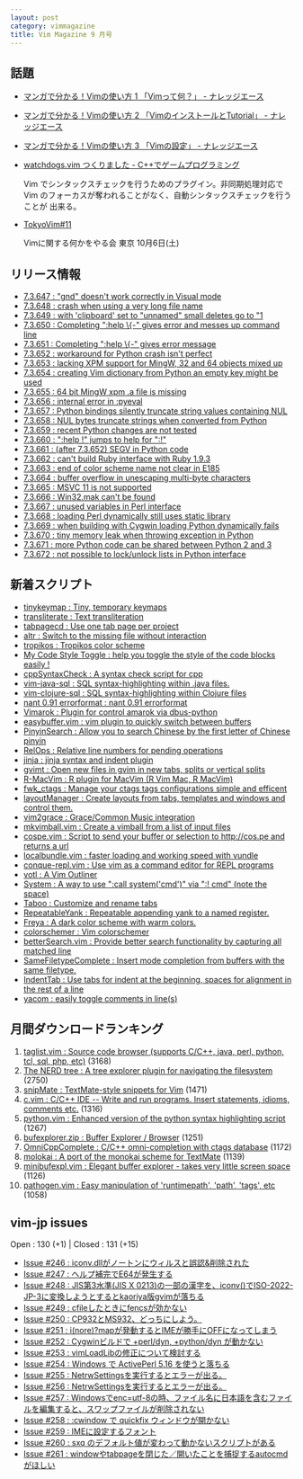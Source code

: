 ```yaml
---
layout: post
category: vimmagazine
title: Vim Magazine 9 月号
---
```


## 話題

- [マンガで分かる！Vimの使い方 1 「Vimって何？」 - ナレッジエース](http://n.blueblack.net/articles/2012-08-29_01_vim_comic_01_what_is_vim/)

- [マンガで分かる！Vimの使い方 2 「VimのインストールとTutorial」 - ナレッジエース](http://n.blueblack.net/articles/2012-09-01_01_vim_comic_02_vim_install/)

- [マンガで分かる！Vimの使い方 3 「Vimの設定」 - ナレッジエース](http://n.blueblack.net/articles/2012-09-15_01_vim_comic_03_vim_setting/)

- [watchdogs.vim つくりました - C++でゲームプログラミング](http://d.hatena.ne.jp/osyo-manga/20120924/1348473304)

  Vim でシンタックスチェックを行うためのプラグイン。非同期処理対応で Vim
  のフォーカスが奪われることがなく、自動シンタックスチェックを行うことが
  出来る。

- [TokyoVim#11](http://partake.in/events/da3735cd-6d0e-48b6-8010-18cc031702c4)

  Vimに関する何かをやる会 東京 10月6日(土)


## リリース情報

- [7.3.647 : "gnd" doesn't work correctly in Visual mode](http://code.google.com/p/vim/source/detail?r=29fe4e5c1db17a62b16a95fdda84f08cd05c27b5)
- [7.3.648 : crash when using a very long file name](http://code.google.com/p/vim/source/detail?r=76c099d45772a233982c39a29510d89eaa4d5a1c)
- [7.3.649 : with 'clipboard' set to "unnamed" small deletes go to "1](http://code.google.com/p/vim/source/detail?r=063765c3cebbd6040dc091b8c1ba28739fef9118)
- [7.3.650 : Completing ":help \\{-" gives error and messes up command line](http://code.google.com/p/vim/source/detail?r=a638ae0f1b0cc41d8d753d79503238f11215f3ea)
- [7.3.651 : Completing ":help \\{-" gives error message](http://code.google.com/p/vim/source/detail?r=ece544e85821a6118da55dad1538ea4c3625bd1c)
- [7.3.652 : workaround for Python crash isn't perfect](http://code.google.com/p/vim/source/detail?r=5edf3c51aa93110e57fcd0428c30e5bed149df34)
- [7.3.653 : lacking XPM support for MingW, 32 and 64 objects mixed up](http://code.google.com/p/vim/source/detail?r=fd0c7452fa51118d8f6557b34b4cc96e830ef6c7)
- [7.3.654 : creating Vim dictionary from Python an empty key might be used](http://code.google.com/p/vim/source/detail?r=73557eda70271b49015265b7147562b63a7a094d)
- [7.3.655 : 64 bit MingW xpm .a file is missing](http://code.google.com/p/vim/source/detail?r=0d3238b54963c4b1358a1f33221f75e067c1613f)
- [7.3.656 : internal error in :pyeval](http://code.google.com/p/vim/source/detail?r=a2f61b2b8e770bb8d233ce50c8c7508508578a8b)
- [7.3.657 : Python bindings silently truncate string values containing NUL](http://code.google.com/p/vim/source/detail?r=3958b0e672d676a310d756bff1b9c629a7b0142f)
- [7.3.658 : NUL bytes truncate strings when converted from Python](http://code.google.com/p/vim/source/detail?r=15cdcb8ddcfb848c929cc37e239d5da8fe48a8d9)
- [7.3.659 : recent Python changes are not tested](http://code.google.com/p/vim/source/detail?r=e75da4a3225d48e59ee321411134cf9999348b7d)
- [7.3.660 : ":help !" jumps to help for ":!"](http://code.google.com/p/vim/source/detail?r=8fdadfccd184b7de73811a3a18dc8815b7eb3434)
- [7.3.661 : (after 7.3.652) SEGV in Python code](http://code.google.com/p/vim/source/detail?r=5e909c379a1e87491bfa95ba1a37b39d0725933b)
- [7.3.662 : can't build Ruby interface with Ruby 1.9.3](http://code.google.com/p/vim/source/detail?r=87afa95a2992a31b1937def0e1db4a193b0ab32f)
- [7.3.663 : end of color scheme name not clear in E185](http://code.google.com/p/vim/source/detail?r=2a200527131fac8f50487790ec201badbccdaf0e)
- [7.3.664 : buffer overflow in unescaping multi-byte characters](http://code.google.com/p/vim/source/detail?r=f86619764a1e0338ef9e14c653a5909847304b8b)
- [7.3.665 : MSVC 11 is not supported](http://code.google.com/p/vim/source/detail?r=35939e1e25ff5a3862b83248f8039971c81936d0)
- [7.3.666 : Win32.mak can't be found](http://code.google.com/p/vim/source/detail?r=1e22adc6176ec07f52102f383a9c3c414d43f9c2)
- [7.3.667 : unused variables in Perl interface](http://code.google.com/p/vim/source/detail?r=cd36c0fed43e63a94d6e87b5c5c0b4d95628da27)
- [7.3.668 : loading Perl dynamically still uses static library](http://code.google.com/p/vim/source/detail?r=dde6d0216a08a5554f3c351e519134c386d14232)
- [7.3.669 : when building with Cygwin loading Python dynamically fails](http://code.google.com/p/vim/source/detail?r=2b3b7b48370848149c8b831b2b7aee9b7f4f88bb)
- [7.3.670 : tiny memory leak when throwing exception in Python](http://code.google.com/p/vim/source/detail?r=2bf8c00741f7f07d9b58596764236a92eaeca862)
- [7.3.671 : more Python code can be shared between Python 2 and 3](http://code.google.com/p/vim/source/detail?r=530f5a9030315f984e096794938c61f9d3562e22)
- [7.3.672 : not possible to lock/unlock lists in Python interface](http://code.google.com/p/vim/source/detail?r=fd6ef931aa77239804860b74ed2362b29c1a6d4a)

## 新着スクリプト

- [tinykeymap : Tiny, temporary keymaps](http://www.vim.org/scripts/script.php?script_id=4199)
- [transliterate : Text transliteration](http://www.vim.org/scripts/script.php?script_id=4200)
- [tabpagecd : Use one tab page per project](http://www.vim.org/scripts/script.php?script_id=4201)
- [altr : Switch to the missing file without interaction](http://www.vim.org/scripts/script.php?script_id=4202)
- [tropikos : Tropikos color scheme](http://www.vim.org/scripts/script.php?script_id=4203)
- [My Code Style Toggle : help you toggle the style of the code blocks easily !](http://www.vim.org/scripts/script.php?script_id=4204)
- [cppSyntaxCheck : A syntax check script for cpp](http://www.vim.org/scripts/script.php?script_id=4205)
- [vim-java-sql : SQL syntax-highlighting within .java files.](http://www.vim.org/scripts/script.php?script_id=4206)
- [vim-clojure-sql : SQL syntax-highlighting within Clojure files](http://www.vim.org/scripts/script.php?script_id=4207)
- [nant 0.91 errorformat : nant 0.91 errorformat](http://www.vim.org/scripts/script.php?script_id=4208)
- [Vimarok : Plugin for control amarok via dbus-python](http://www.vim.org/scripts/script.php?script_id=4209)
- [easybuffer.vim : vim plugin to quickly switch between buffers](http://www.vim.org/scripts/script.php?script_id=4210)
- [PinyinSearch : Allow you to search Chinese by the first letter of Chinese pinyin](http://www.vim.org/scripts/script.php?script_id=4211)
- [RelOps : Relative line numbers for pending operations](http://www.vim.org/scripts/script.php?script_id=4212)
- [jinja : jinja syntax and indent plugin](http://www.vim.org/scripts/script.php?script_id=4213)
- [gvimt : Open new files in gvim in new tabs, splits or vertical splits](http://www.vim.org/scripts/script.php?script_id=4214)
- [R-MacVim : R plugin for MacVim (R Vim Mac, R MacVim)](http://www.vim.org/scripts/script.php?script_id=4215)
- [fwk\_ctags :   Manage your ctags tags configurations simple and efficent](http://www.vim.org/scripts/script.php?script_id=4216)
- [layoutManager : Create layouts from tabs, templates and windows and control them.](http://www.vim.org/scripts/script.php?script_id=4217)
- [vim2grace : Grace/Common Music integration](http://www.vim.org/scripts/script.php?script_id=4218)
- [mkvimball.vim : Create a vimball from a list of input files](http://www.vim.org/scripts/script.php?script_id=4219)
- [cospe.vim : Script to send your buffer or selection to http://cos.pe and returns a url](http://www.vim.org/scripts/script.php?script_id=4220)
- [localbundle.vim :   faster loading and working speed with vundle](http://www.vim.org/scripts/script.php?script_id=4221)
- [conque-repl.vim : Use vim as a command editor for REPL programs](http://www.vim.org/scripts/script.php?script_id=4222)
- [votl : A Vim Outliner](http://www.vim.org/scripts/script.php?script_id=4223)
- [System :  A way to use ":call system('cmd')" via ":! cmd" (note the space)](http://www.vim.org/scripts/script.php?script_id=4224)
- [Taboo : Customize and rename tabs](http://www.vim.org/scripts/script.php?script_id=4237)
- [RepeatableYank : Repeatable appending yank to a named register.](http://www.vim.org/scripts/script.php?script_id=4238)
- [Freya : A dark color scheme with warm colors.](http://www.vim.org/scripts/script.php?script_id=4239)
- [colorschemer : Vim colorschemer](http://www.vim.org/scripts/script.php?script_id=4240)
- [betterSearch.vim : Provide better search functionality by capturing all matched line](http://www.vim.org/scripts/script.php?script_id=4241)
- [SameFiletypeComplete : Insert mode completion from buffers with the same filetype.](http://www.vim.org/scripts/script.php?script_id=4242)
- [IndentTab : Use tabs for indent at the beginning, spaces for alignment in the rest of a line](http://www.vim.org/scripts/script.php?script_id=4243)
- [yacom : easily toggle comments in line(s)](http://www.vim.org/scripts/script.php?script_id=4244)

## 月間ダウンロードランキング

1. [taglist.vim : Source code browser (supports C/C++, java, perl, python, tcl, sql, php, etc)](http://www.vim.org/scripts/script.php?script_id=273) (3168)
2. [The NERD tree : A tree explorer plugin for navigating the filesystem](http://www.vim.org/scripts/script.php?script_id=1658) (2750)
3. [snipMate : TextMate-style snippets for Vim](http://www.vim.org/scripts/script.php?script_id=2540) (1471)
4. [c.vim : C/C++ IDE --  Write and run programs. Insert statements, idioms, comments etc.](http://www.vim.org/scripts/script.php?script_id=213) (1316)
5. [python.vim : Enhanced version of the python syntax highlighting script](http://www.vim.org/scripts/script.php?script_id=790) (1267)
6. [bufexplorer.zip : Buffer Explorer / Browser](http://www.vim.org/scripts/script.php?script_id=42) (1251)
7. [OmniCppComplete : C/C++ omni-completion with ctags database](http://www.vim.org/scripts/script.php?script_id=1520) (1172)
8. [molokai : A port of the monokai scheme for TextMate](http://www.vim.org/scripts/script.php?script_id=2340) (1139)
9. [minibufexpl.vim : Elegant buffer explorer - takes very little screen space](http://www.vim.org/scripts/script.php?script_id=159) (1126)
10. [pathogen.vim : Easy manipulation of 'runtimepath', 'path', 'tags', etc](http://www.vim.org/scripts/script.php?script_id=2332) (1058)

## vim-jp issues

Open : 130 (+1) | Closed : 131 (+15)

- [Issue #246 : iconv.dllがノートンにウィルスと誤認&削除された](https://github.com/vim-jp/issues/issues/246)
- [Issue #247 : ヘルプ補完でE64が発生する](https://github.com/vim-jp/issues/issues/247)
- [Issue #248 : JIS第3水準(JIS X 0213)の一部の漢字を、iconv()でISO-2022-JP-3に変換しようとするとkaoriya版gvimが落ちる](https://github.com/vim-jp/issues/issues/248)
- [Issue #249 : cfileしたときにfencsが効かない](https://github.com/vim-jp/issues/issues/249)
- [Issue #250 : CP932とMS932、どっちにしよう。](https://github.com/vim-jp/issues/issues/250)
- [Issue #251 : i(nore)?mapが発動するとIMEが勝手にOFFになってしまう](https://github.com/vim-jp/issues/issues/251)
- [Issue #252 : Cygwinビルドで +perl/dyn, +python/dyn が動かない](https://github.com/vim-jp/issues/issues/252)
- [Issue #253 : vimLoadLibの修正について検討する](https://github.com/vim-jp/issues/issues/253)
- [Issue #254 : Windows で ActivePerl 5.16 を使うと落ちる](https://github.com/vim-jp/issues/issues/254)
- [Issue #255 : NetrwSettingsを実行するとエラーが出る。](https://github.com/vim-jp/issues/issues/255)
- [Issue #256 : NetrwSettingsを実行するとエラーが出る。](https://github.com/vim-jp/issues/issues/256)
- [Issue #257 : Windowsでenc=utf-8の時、ファイル名に日本語を含むファイルを編集すると、スワップファイルが削除されない](https://github.com/vim-jp/issues/issues/257)
- [Issue #258 : :cwindow で quickfix ウィンドウが開かない](https://github.com/vim-jp/issues/issues/258)
- [Issue #259 :  IMEに設定するフォント](https://github.com/vim-jp/issues/issues/259)
- [Issue #260 : sxq のデフォルト値が変わって動かないスクリプトがある](https://github.com/vim-jp/issues/issues/260)
- [Issue #261 : windowやtabpageを閉じた／開いたことを捕捉するautocmdがほしい](https://github.com/vim-jp/issues/issues/261)

